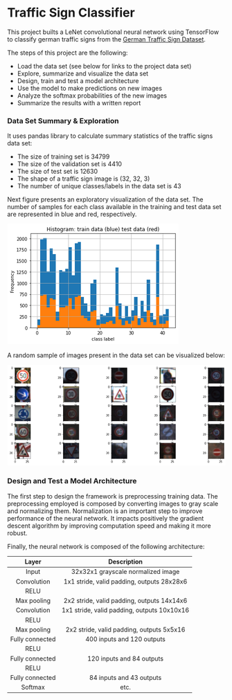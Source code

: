 # Traffic Sign Classifier

This project builts a LeNet convolutional neural network using TensorFlow to classify german traffic signs from the [German Traffic Sign Dataset](http://benchmark.ini.rub.de/?section=gtsrb&subsection=dataset).

The steps of this project are the following:
* Load the data set (see below for links to the project data set)
* Explore, summarize and visualize the data set
* Design, train and test a model architecture
* Use the model to make predictions on new images
* Analyze the softmax probabilities of the new images
* Summarize the results with a written report

### Data Set Summary & Exploration

It uses pandas library to calculate summary statistics of the traffic signs data set:

* The size of training set is 34799
* The size of the validation set is 4410
* The size of test set is 12630
* The shape of a traffic sign image is (32, 32, 3)
* The number of unique classes/labels in the data set is 43

Next figure presents an exploratory visualization of the data set. The number of samples for each class available in the training and test data set are represented in blue and red, respectively.

![](./readme_images/histogram.png)

A random sample of images present in the data set can be visualized below:

![](readme_images/random_sample.png)

### Design and Test a Model Architecture

The first step to design the framework is preprocessing training data. The preprocessing employed is composed by converting images to gray scale and normalizing them.
Normalization is an important step to improve performance of the neural network. It impacts positively the gradient descent algorithm by improving computation speed and making it more robust.

Finally, the neural network is composed of the following architecture:


| Layer         		|     Description	        					| 
|:---------------------:|:---------------------------------------------:| 
| Input         		| 32x32x1 grayscale normalized image   			| 
| Convolution       	| 1x1 stride, valid padding, outputs 28x28x6 	|
| RELU					|												|
| Max pooling	      	| 2x2 stride, valid padding, outputs 14x14x6	|
| Convolution       	| 1x1 stride, valid padding, outputs 10x10x16 	|
| RELU					|												|
| Max pooling	      	| 2x2 stride, valid padding, outputs 5x5x16		|
| Fully connected	    | 400 inputs and 120 outputs					|
| RELU					|           									|
| Fully connected	    | 120 inputs and 84 outputs						|
| RELU					|           									|
| Fully connected	    | 84 inputs and 43 outputs						|
| Softmax				| etc.        									|

 